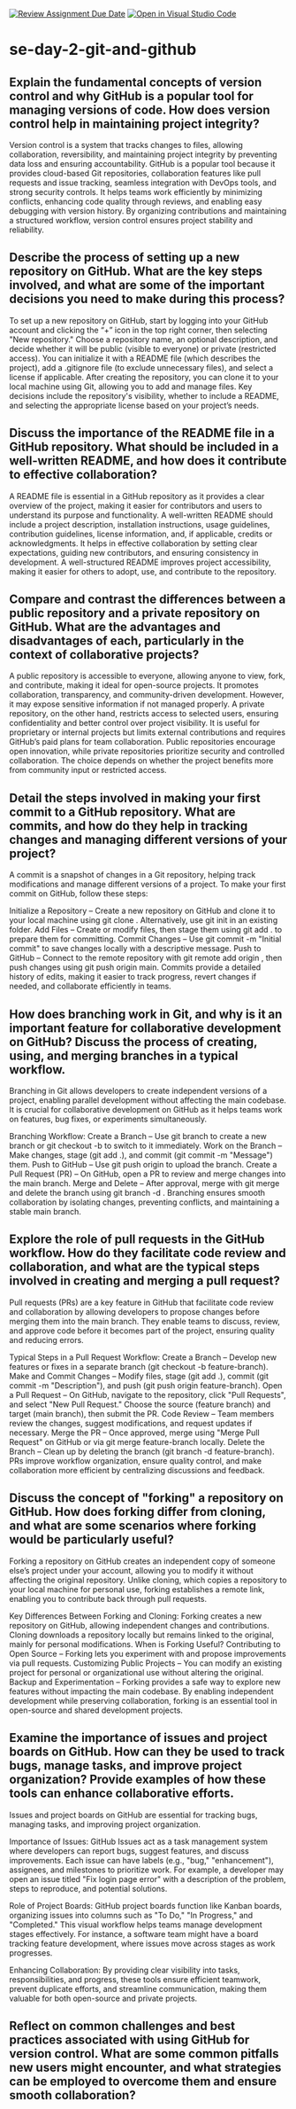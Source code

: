 [![Review Assignment Due Date](https://classroom.github.com/assets/deadline-readme-button-22041afd0340ce965d47ae6ef1cefeee28c7c493a6346c4f15d667ab976d596c.svg)](https://classroom.github.com/a/8wgCKhpZ)
[![Open in Visual Studio Code](https://classroom.github.com/assets/open-in-vscode-2e0aaae1b6195c2367325f4f02e2d04e9abb55f0b24a779b69b11b9e10269abc.svg)](https://classroom.github.com/online_ide?assignment_repo_id=18423204&assignment_repo_type=AssignmentRepo)
# se-day-2-git-and-github
## Explain the fundamental concepts of version control and why GitHub is a popular tool for managing versions of code. How does version control help in maintaining project integrity?
Version control is a system that tracks changes to files, allowing collaboration, reversibility, and maintaining project integrity by preventing data loss and ensuring accountability. GitHub is a popular tool because it provides cloud-based Git repositories, collaboration features like pull requests and issue tracking, seamless integration with DevOps tools, and strong security controls. It helps teams work efficiently by minimizing conflicts, enhancing code quality through reviews, and enabling easy debugging with version history. By organizing contributions and maintaining a structured workflow, version control ensures project stability and reliability.
## Describe the process of setting up a new repository on GitHub. What are the key steps involved, and what are some of the important decisions you need to make during this process?
To set up a new repository on GitHub, start by logging into your GitHub account and clicking the “+” icon in the top right corner, then selecting "New repository." Choose a repository name, an optional description, and decide whether it will be public (visible to everyone) or private (restricted access). You can initialize it with a README file (which describes the project), add a .gitignore file (to exclude unnecessary files), and select a license if applicable. After creating the repository, you can clone it to your local machine using Git, allowing you to add and manage files. Key decisions include the repository's visibility, whether to include a README, and selecting the appropriate license based on your project’s needs.
## Discuss the importance of the README file in a GitHub repository. What should be included in a well-written README, and how does it contribute to effective collaboration?
A README file is essential in a GitHub repository as it provides a clear overview of the project, making it easier for contributors and users to understand its purpose and functionality. A well-written README should include a project description, installation instructions, usage guidelines, contribution guidelines, license information, and, if applicable, credits or acknowledgments. It helps in effective collaboration by setting clear expectations, guiding new contributors, and ensuring consistency in development. A well-structured README improves project accessibility, making it easier for others to adopt, use, and contribute to the repository.
## Compare and contrast the differences between a public repository and a private repository on GitHub. What are the advantages and disadvantages of each, particularly in the context of collaborative projects?
A public repository is accessible to everyone, allowing anyone to view, fork, and contribute, making it ideal for open-source projects. It promotes collaboration, transparency, and community-driven development. However, it may expose sensitive information if not managed properly. A private repository, on the other hand, restricts access to selected users, ensuring confidentiality and better control over project visibility. It is useful for proprietary or internal projects but limits external contributions and requires GitHub’s paid plans for team collaboration. Public repositories encourage open innovation, while private repositories prioritize security and controlled collaboration. The choice depends on whether the project benefits more from community input or restricted access.
## Detail the steps involved in making your first commit to a GitHub repository. What are commits, and how do they help in tracking changes and managing different versions of your project?
A commit is a snapshot of changes in a Git repository, helping track modifications and manage different versions of a project. To make your first commit on GitHub, follow these steps:

Initialize a Repository – Create a new repository on GitHub and clone it to your local machine using git clone <repo-url>. Alternatively, use git init in an existing folder.
Add Files – Create or modify files, then stage them using git add . to prepare them for committing.
Commit Changes – Use git commit -m "Initial commit" to save changes locally with a descriptive message.
Push to GitHub – Connect to the remote repository with git remote add origin <repo-url>, then push changes using git push origin main.
Commits provide a detailed history of edits, making it easier to track progress, revert changes if needed, and collaborate efficiently in teams.
## How does branching work in Git, and why is it an important feature for collaborative development on GitHub? Discuss the process of creating, using, and merging branches in a typical workflow.
Branching in Git allows developers to create independent versions of a project, enabling parallel development without affecting the main codebase. It is crucial for collaborative development on GitHub as it helps teams work on features, bug fixes, or experiments simultaneously.

Branching Workflow:
Create a Branch – Use git branch <branch-name> to create a new branch or git checkout -b <branch-name> to switch to it immediately.
Work on the Branch – Make changes, stage (git add .), and commit (git commit -m "Message") them.
Push to GitHub – Use git push origin <branch-name> to upload the branch.
Create a Pull Request (PR) – On GitHub, open a PR to review and merge changes into the main branch.
Merge and Delete – After approval, merge with git merge <branch-name> and delete the branch using git branch -d <branch-name>.
Branching ensures smooth collaboration by isolating changes, preventing conflicts, and maintaining a stable main branch.
## Explore the role of pull requests in the GitHub workflow. How do they facilitate code review and collaboration, and what are the typical steps involved in creating and merging a pull request?
Pull requests (PRs) are a key feature in GitHub that facilitate code review and collaboration by allowing developers to propose changes before merging them into the main branch. They enable teams to discuss, review, and approve code before it becomes part of the project, ensuring quality and reducing errors.

Typical Steps in a Pull Request Workflow:
Create a Branch – Develop new features or fixes in a separate branch (git checkout -b feature-branch).
Make and Commit Changes – Modify files, stage (git add .), commit (git commit -m "Description"), and push (git push origin feature-branch).
Open a Pull Request – On GitHub, navigate to the repository, click "Pull Requests", and select "New Pull Request." Choose the source (feature branch) and target (main branch), then submit the PR.
Code Review – Team members review the changes, suggest modifications, and request updates if necessary.
Merge the PR – Once approved, merge using "Merge Pull Request" on GitHub or via git merge feature-branch locally.
Delete the Branch – Clean up by deleting the branch (git branch -d feature-branch).
PRs improve workflow organization, ensure quality control, and make collaboration more efficient by centralizing discussions and feedback.
## Discuss the concept of "forking" a repository on GitHub. How does forking differ from cloning, and what are some scenarios where forking would be particularly useful?
Forking a repository on GitHub creates an independent copy of someone else’s project under your account, allowing you to modify it without affecting the original repository. Unlike cloning, which copies a repository to your local machine for personal use, forking establishes a remote link, enabling you to contribute back through pull requests.

Key Differences Between Forking and Cloning:
Forking creates a new repository on GitHub, allowing independent changes and contributions.
Cloning downloads a repository locally but remains linked to the original, mainly for personal modifications.
When is Forking Useful?
Contributing to Open Source – Forking lets you experiment with and propose improvements via pull requests.
Customizing Public Projects – You can modify an existing project for personal or organizational use without altering the original.
Backup and Experimentation – Forking provides a safe way to explore new features without impacting the main codebase.
By enabling independent development while preserving collaboration, forking is an essential tool in open-source and shared development projects.
## Examine the importance of issues and project boards on GitHub. How can they be used to track bugs, manage tasks, and improve project organization? Provide examples of how these tools can enhance collaborative efforts.
Issues and project boards on GitHub are essential for tracking bugs, managing tasks, and improving project organization.

Importance of Issues:
GitHub Issues act as a task management system where developers can report bugs, suggest features, and discuss improvements. Each issue can have labels (e.g., "bug," "enhancement"), assignees, and milestones to prioritize work. For example, a developer may open an issue titled "Fix login page error" with a description of the problem, steps to reproduce, and potential solutions.

Role of Project Boards:
GitHub project boards function like Kanban boards, organizing issues into columns such as "To Do," "In Progress," and "Completed." This visual workflow helps teams manage development stages effectively. For instance, a software team might have a board tracking feature development, where issues move across stages as work progresses.

Enhancing Collaboration:
By providing clear visibility into tasks, responsibilities, and progress, these tools ensure efficient teamwork, prevent duplicate efforts, and streamline communication, making them valuable for both open-source and private projects.
## Reflect on common challenges and best practices associated with using GitHub for version control. What are some common pitfalls new users might encounter, and what strategies can be employed to overcome them and ensure smooth collaboration?
